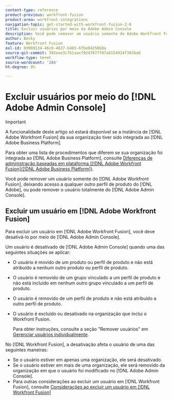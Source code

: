 ```yaml
---
content-type: reference
product-previous: workfront-fusion
product-area: workfront-integrations
navigation-topic: get-started-with-workfront-fusion-2-0
title: Excluir usuários por meio da Adobe Admin Console
description: Você pode remover um usuário somente do Adobe Workfront Fusion, deixando acesso a qualquer outro perfil de produto do Adobe, ou pode remover o usuário totalmente do Adobe Admin Console.
author: Becky
feature: Workfront Fusion
exl-id: 0d989134-46c0-4637-b465-6fbe04258b8a
source-git-commit: 392eee3c7b1aacf92d7877f07a8154924f3926a0
workflow-type: tm+mt
source-wordcount: '284'
ht-degree: 0%

---
```


# Excluir usuários por meio do [!DNL Adobe Admin Console]

>[!IMPORTANT]
>
>A funcionalidade deste artigo só estará disponível se a instância de [!DNL Adobe Workfront Fusion] da sua organização tiver sido integrada ao [!DNL Adobe Business Platform].
>
>Para obter uma lista de procedimentos que diferem se sua organização foi integrada ao [!DNL Adobe Business Platform], consulte [Diferenças de administração baseadas em plataforma ([!DNL Adobe Workfront Fusion]/[!DNL Adobe Business Platform])](../../workfront-fusion/fusion-in-admin-console/fusion-adobe-admin-console.md).

Você pode remover um usuário somente do [!DNL Adobe Workfront Fusion], deixando acesso a qualquer outro perfil de produto do [!DNL Adobe], ou pode remover o usuário totalmente do [!DNL Adobe Admin Console].

## Excluir um usuário em [!DNL Adobe Workfront Fusion]

Para excluir um usuário em [!DNL Adobe Workfront Fusion], você deve desativá-lo por meio de [!DNL Adobe Admin Console].

Um usuário é desativado de [!DNL Adobe Admin Console] quando uma das seguintes situações se aplicar:

* O usuário é movido de um produto ou perfil de produto e não está atribuído a nenhum outro produto ou perfil de produto.
* O usuário é removido de um grupo vinculado a um perfil de produto e não está incluído em nenhum outro grupo vinculado a um perfil de produto.
* O usuário é removido de um perfil de produto e não está atribuído a outro perfil de produto.
* O usuário é excluído ou desativado na organização que inclui o Workfront Fusion.

  Para obter instruções, consulte a seção &quot;Remover usuários&quot; em [Gerenciar usuários individualmente](https://helpx.adobe.com/enterprise/using/manage-users-individually.html).

No [!DNL Workfront Fusion], a desativação afeta o usuário de uma das seguintes maneiras:

* Se o usuário estiver em apenas uma organização, ele será desativado.
* Se o usuário estiver em mais de uma organização, ele será removido da organização em que o usuário foi modificado no [!DNL Adobe Admin Console].
* Para outras considerações ao excluir um usuário em [!DNL Workfront Fusion], consulte [Considerações ao excluir um usuário em [!DNL Workfront Fusion]](../../workfront-fusion/organizations/manage-fusion-users.md#consider)

